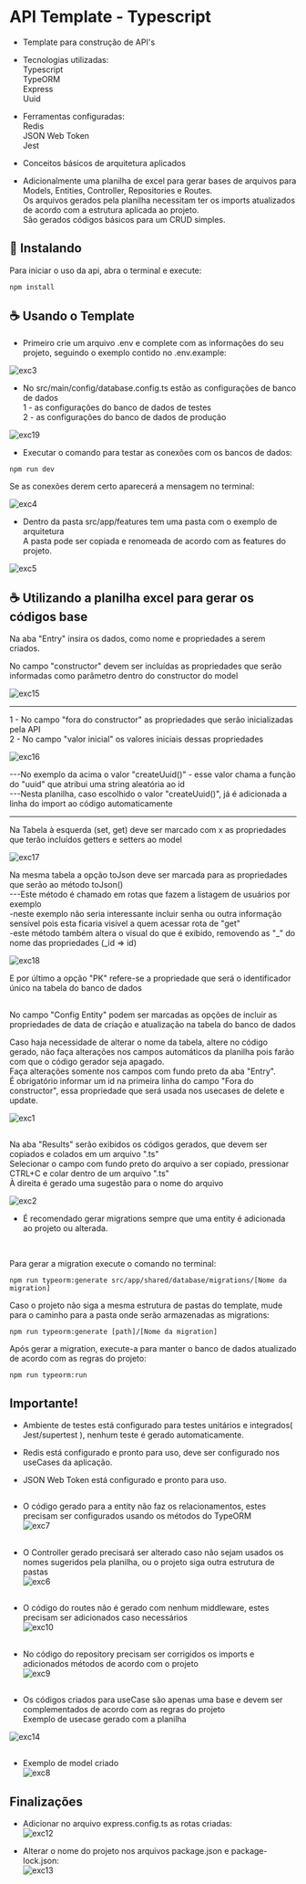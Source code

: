 # API Template - Typescript

- Template para construção de API's<br>

- Tecnologias utilizadas:<br>
  Typescript<br>
  TypeORM<br>
  Express<br>
  Uuid<br>
- Ferramentas configuradas:<br>
  Redis<br>
  JSON Web Token<br>
  Jest<br>
- Conceitos básicos de arquitetura aplicados<br>

- Adicionalmente uma planilha de excel para gerar bases de arquivos para Models, Entities, Controller, Repositories e Routes.<br>
  Os arquivos gerados pela planilha necessitam ter os imports atualizados de acordo com a estrutura aplicada ao projeto.<br>
  São gerados códigos básicos para um CRUD simples.<br>

## 🚀 Instalando

Para iniciar o uso da api, abra o terminal e execute:

```
npm install
```

## ☕ Usando o Template

- Primeiro crie um arquivo .env e complete com as informações do seu projeto, seguindo o exemplo contido no .env.example:<br>

![exc3](https://github.com/Felipe-Bryan/template-api-ts/assets/107513634/b3bb8ae6-74c5-409d-aefc-28d88269b5e1)

- No src/main/config/database.config.ts estão as configurações de banco de dados<br>
1 - as configurações do banco de dados de testes<br>
2 - as configurações do banco de dados de produção<br>

![exc19](https://github.com/Felipe-Bryan/template-api-ts/assets/107513634/d5ffe45e-d5dd-4404-b171-062066bd69a1)

- Executar o comando para testar as conexões com os bancos de dados:<br>

```
npm run dev
```

Se as conexões derem certo aparecerá a mensagem no terminal:<br>

![exc4](https://github.com/Felipe-Bryan/template-api-ts/assets/107513634/139c0b5d-0d45-4218-9497-62734a38d864)

- Dentro da pasta src/app/features tem uma pasta com o exemplo de arquitetura<br>
  A pasta pode ser copiada e renomeada de acordo com as features do projeto.<br>

![exc5](https://github.com/Felipe-Bryan/template-api-ts/assets/107513634/3e41497a-c405-41b5-8bbd-6362d8673713)

## ☕ Utilizando a planilha excel para gerar os códigos base

Na aba "Entry" insira os dados, como nome e propriedades a serem criados.<br>

No campo "constructor" devem ser incluídas as propriedades que serão informadas como parâmetro dentro do constructor do model<br>

![exc15](https://github.com/Felipe-Bryan/template-api-ts/assets/107513634/0f095dde-d8f7-491b-a3aa-2d8d18ae044c)

<hr>
1 - No campo "fora do constructor" as propriedades que serão inicializadas pela API<br>
2 - No campo "valor inicial" os valores iniciais dessas propriedades<br>

![exc16](https://github.com/Felipe-Bryan/template-api-ts/assets/107513634/a0bbf0b9-5f88-441e-b0a8-2f36a6471cd4)

---No exemplo da acima o valor "createUuid()" - esse valor chama a função do "uuid" que atribui uma string aleatória ao id<br>
---Nesta planilha, caso escolhido o valor "createUuid()", já é adicionada a linha do import ao código automaticamente<br>

<hr>
Na Tabela à esquerda (set, get) deve ser marcado com x as propriedades que terão incluídos getters e setters ao model<br>

![exc17](https://github.com/Felipe-Bryan/template-api-ts/assets/107513634/c52677f3-19b3-49fd-ac0a-d005caa750b6)

Na mesma tabela a opção toJson deve ser marcada para as propriedades que serão ao método toJson()<br>
---Este método é chamado em rotas que fazem a listagem de usuários por exemplo <br>
-neste exemplo não seria interessante incluir senha ou outra informação sensível pois esta ficaria visível a quem acessar rota de "get"<br>
-este método também altera o visual do que é exibido, removendo as "\_" do nome das propriedades (\_id => id)<br>

![exc18](https://github.com/Felipe-Bryan/template-api-ts/assets/107513634/0e92909c-f283-4328-a8b6-ee359d5c93bf)

E por último a opção "PK" refere-se a propriedade que será o identificador único na tabela do banco de dados<br>

##
No campo "Config Entity" podem ser marcadas as opções de incluir as propriedades de data de criação e atualização na tabela do banco de dados<br>

Caso haja necessidade de alterar o nome da tabela, altere no código gerado, não faça alterações nos campos automáticos da planilha pois farão com que o código gerador seja apagado.<br>
Faça alterações somente nos campos com fundo preto da aba "Entry".<br>
É obrigatório informar um id na primeira linha do campo "Fora do constructor", essa propriedade que será usada nos usecases de delete e update.<br>

![exc1](https://github.com/Felipe-Bryan/template-api-ts/assets/107513634/10fa992d-ee26-4eff-b0b7-e529ce508653)

##
Na aba "Results" serão exibidos os códigos gerados, que devem ser copiados e colados em um arquivo ".ts"<br>
Selecionar o campo com fundo preto do arquivo a ser copiado, pressionar CTRL+C e colar dentro de um arquivo ".ts"<br>
À direita é gerado uma sugestão para o nome do arquivo

![exc2](https://github.com/Felipe-Bryan/template-api-ts/assets/107513634/5cf645b5-916e-49fe-95a9-639f92c72c40)

- É recomendado gerar migrations sempre que uma entity é adicionada ao projeto ou alterada.<br>
<br>

Para gerar a migration execute o comando no terminal:

```
npm run typeorm:generate src/app/shared/database/migrations/[Nome da migration]
```

Caso o projeto não siga a mesma estrutura de pastas do template, mude para o caminho para a pasta onde serão armazenadas as migrations:<br>

```
npm run typeorm:generate [path]/[Nome da migration]
```

Após gerar a migration, execute-a para manter o banco de dados atualizado de acordo com as regras do projeto:

```
npm run typeorm:run
```

## Importante!

- Ambiente de testes está configurado para testes unitários e integrados( Jest/supertest ), nenhum teste é gerado automaticamente.

- Redis está configurado e pronto para uso, deve ser configurado nos useCases da aplicação.

- JSON Web Token está configurado e pronto para uso.

##
- O código gerado para a entity não faz os relacionamentos, estes precisam ser configurados usando os métodos do TypeORM<br>
![exc7](https://github.com/Felipe-Bryan/template-api-ts/assets/107513634/2208863b-acd0-4ebe-b393-88b2799d5866)

  ##
- O Controller gerado precisará ser alterado caso não sejam usados os nomes sugeridos pela planilha, ou o projeto siga outra estrutura de pastas<br>
![exc6](https://github.com/Felipe-Bryan/template-api-ts/assets/107513634/9af48a1b-ff01-4ecc-bd0f-b9f0bf4a2417)

  ##
- O código do routes não é gerado com nenhum middleware, estes precisam ser adicionados caso necessários<br>
![exc10](https://github.com/Felipe-Bryan/template-api-ts/assets/107513634/ba82f306-bdc6-4f49-96b7-f27928b009c5)
  
##
- No código do repository precisam ser corrigidos os imports e adicionados métodos de acordo com o projeto<br>
![exc9](https://github.com/Felipe-Bryan/template-api-ts/assets/107513634/ab29467e-b293-4554-8851-6c4086bbb4da)

##
- Os códigos criados para useCase são apenas uma base e devem ser complementados de acordo com as regras do projeto<br>
Exemplo de usecase gerado com a planilha<br>

![exc14](https://github.com/Felipe-Bryan/template-api-ts/assets/107513634/5f916e3a-9094-4a2a-a71f-da5f5598baff)

##
- Exemplo de model criado<br>
![exc8](https://github.com/Felipe-Bryan/template-api-ts/assets/107513634/e6e28e5f-942f-40ee-a1e9-1f28e929332c)
  
## Finalizações

- Adicionar no arquivo express.config.ts as rotas criadas:<br>
![exc12](https://github.com/Felipe-Bryan/template-api-ts/assets/107513634/525702f1-654f-479f-ae5c-fc8dcc314a98)

- Alterar o nome do projeto nos arquivos package.json e package-lock.json:<br>
![exc13](https://github.com/Felipe-Bryan/template-api-ts/assets/107513634/e187b696-585c-49d0-9fdc-620f98dd0706)
